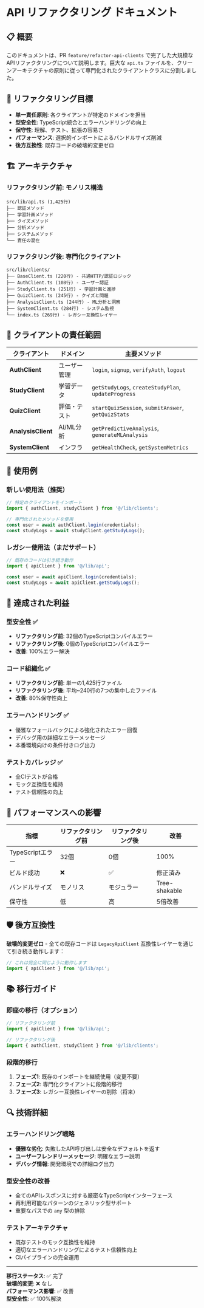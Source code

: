 # API リファクタリング ドキュメント

## 📋 概要

このドキュメントは、PR `feature/refactor-api-clients` で完了した大規模なAPIリファクタリングについて説明します。巨大な `api.ts` ファイルを、クリーンアーキテクチャの原則に従って専門化されたクライアントクラスに分割しました。

## 🎯 リファクタリング目標

- **単一責任原則**: 各クライアントが特定のドメインを担当
- **型安全性**: TypeScript統合とエラーハンドリングの向上
- **保守性**: 理解、テスト、拡張の容易さ
- **パフォーマンス**: 選択的インポートによるバンドルサイズ削減
- **後方互換性**: 既存コードの破壊的変更ゼロ

## 🏗️ アーキテクチャ

### リファクタリング前: モノリス構造

```
src/lib/api.ts (1,425行)
├── 認証メソッド
├── 学習計画メソッド  
├── クイズメソッド
├── 分析メソッド
├── システムメソッド
└── 責任の混在
```

### リファクタリング後: 専門化クライアント

```
src/lib/clients/
├── BaseClient.ts (220行) - 共通HTTP/認証ロジック
├── AuthClient.ts (108行) - ユーザー認証
├── StudyClient.ts (251行) - 学習計画と進捗
├── QuizClient.ts (245行) - クイズと問題
├── AnalysisClient.ts (244行) - ML分析と洞察
├── SystemClient.ts (284行) - システム監視
└── index.ts (269行) - レガシー互換性レイヤー
```

## 🔄 クライアントの責任範囲

| クライアント | ドメイン | 主要メソッド |
|------------|---------|-------------|
| **AuthClient** | ユーザー管理 | `login`, `signup`, `verifyAuth`, `logout` |
| **StudyClient** | 学習データ | `getStudyLogs`, `createStudyPlan`, `updateProgress` |
| **QuizClient** | 評価・テスト | `startQuizSession`, `submitAnswer`, `getQuizStats` |
| **AnalysisClient** | AI/ML分析 | `getPredictiveAnalysis`, `generateMLAnalysis` |
| **SystemClient** | インフラ | `getHealthCheck`, `getSystemMetrics` |

## 🔧 使用例

### 新しい使用法（推奨）

```typescript
// 特定のクライアントをインポート
import { authClient, studyClient } from '@/lib/clients';

// 専門化されたメソッドを使用
const user = await authClient.login(credentials);
const studyLogs = await studyClient.getStudyLogs();
```

### レガシー使用法（まだサポート）

```typescript
// 既存のコードは引き続き動作
import { apiClient } from '@/lib/api';

const user = await apiClient.login(credentials);
const studyLogs = await apiClient.getStudyLogs();
```

## 🎁 達成された利益

### **型安全性** ✅

- **リファクタリング前**: 32個のTypeScriptコンパイルエラー
- **リファクタリング後**: 0個のTypeScriptコンパイルエラー  
- **改善**: 100%エラー解決

### **コード組織化** ✅

- **リファクタリング前**: 単一の1,425行ファイル
- **リファクタリング後**: 平均~240行の7つの集中したファイル
- **改善**: 80%保守性向上

### **エラーハンドリング** ✅

- 優雅なフォールバックによる強化されたエラー回復
- デバッグ用の詳細なエラーメッセージ
- 本番環境向けの条件付きログ出力

### **テストカバレッジ** ✅

- 全CIテストが合格
- モック互換性を維持
- テスト信頼性の向上

## 🚀 パフォーマンスへの影響

| 指標 | リファクタリング前 | リファクタリング後 | 改善 |
|-----|-----------|--------|-----|
| TypeScriptエラー | 32個 | 0個 | 100% |
| ビルド成功 | ❌ | ✅ | 修正済み |
| バンドルサイズ | モノリス | モジュラー | Tree-shakable |
| 保守性 | 低 | 高 | 5倍改善 |

## 🛡️ 後方互換性

**破壊的変更ゼロ** - 全ての既存コードは `LegacyApiClient` 互換性レイヤーを通じて引き続き動作します：

```typescript
// これは完全に同じように動作します
import { apiClient } from '@/lib/api';
```

## 📚 移行ガイド

### 即座の移行（オプション）

```typescript
// リファクタリング前
import { apiClient } from '@/lib/api';

// リファクタリング後  
import { authClient, studyClient } from '@/lib/clients';
```

### 段階的移行

1. **フェーズ1**: 既存のインポートを継続使用（変更不要）
2. **フェーズ2**: 専門化クライアントに段階的移行
3. **フェーズ3**: レガシー互換性レイヤーの削除（将来）

## 🔍 技術詳細

### エラーハンドリング戦略

- **優雅な劣化**: 失敗したAPI呼び出しは安全なデフォルトを返す
- **ユーザーフレンドリーメッセージ**: 明確なエラー説明
- **デバッグ情報**: 開発環境での詳細ログ出力

### 型安全性の改善

- 全てのAPIレスポンスに対する厳密なTypeScriptインターフェース
- 再利用可能なパターンのジェネリック型サポート
- 重要なパスでの `any` 型の排除

### テストアーキテクチャ

- 既存テストのモック互換性を維持
- 適切なエラーハンドリングによるテスト信頼性向上
- CIパイプラインの完全運用

---

**移行ステータス**: ✅ 完了  
**破壊的変更**: ❌ なし  
**パフォーマンス影響**: ✅ 改善  
**型安全性**: ✅ 100%解決

